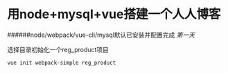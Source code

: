 # 用node+mysql+vue搭建一个人人博客
######node/webpack/vue-cli/mysql默认已安装并配置完成
*第一天*

  选择目录初始化一个reg_product项目
```
vue init webpack-simple reg_product
```






